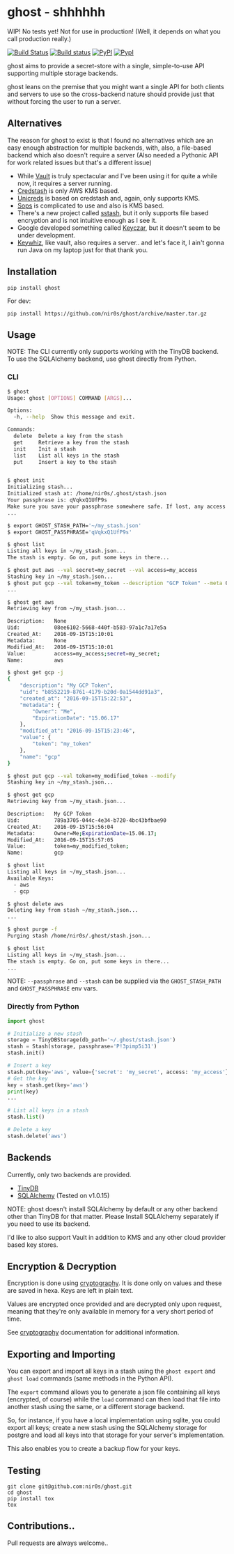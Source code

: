 ghost - shhhhhh
===============

WIP! No tests yet! Not for use in production! (Well, it depends on what you call production really.)

[![Build Status](https://travis-ci.org/nir0s/ghost.svg?branch=master)](https://travis-ci.org/nir0s/ghost)
[![Build status](https://ci.appveyor.com/api/projects/status/kn6yqwqhsdn54ich/branch/master?svg=true)](https://ci.appveyor.com/project/Cloudify/ghost/branch/master)
[![PyPI](http://img.shields.io/pypi/dm/ghost.svg)](http://img.shields.io/pypi/dm/ghost.svg)
[![PypI](http://img.shields.io/pypi/v/ghost.svg)](http://img.shields.io/pypi/v/ghost.svg)

ghost aims to provide a secret-store with a single, simple-to-use API supporting multiple storage backends.

ghost leans on the premise that you might want a single API for both clients and servers to use so the cross-backend nature should provide just that without forcing the user to run a server.

## Alternatives

The reason for ghost to exist is that I found no alternatives which are an easy enough abstraction for multiple backends, with, also, a file-based backend which also doesn't require a server (Also needed a Pythonic API for work related issues but that's a different issue)

* While [Vault](http://vaultproject.io) is truly spectacular and I've been using it for quite a while now, it requires a server running.
* [Credstash](https://github.com/fugue/credstash) is only AWS KMS based. 
* [Unicreds](https://github.com/Versent/unicreds) is based on credstash and, again, only supports KMS.
* [Sops](https://github.com/mozilla/sops) is complicated to use and also is KMS based. 
* There's a new project called [sstash](https://github.com/realcr/sstash), but it only supports file based encryption and is not intuitive enough as I see it. 
* Google developed something called [Keyczar](https://github.com/google/keyczar), but it doesn't seem to be under development.
* [Keywhiz](https://github.com/square/keywhiz), like vault, also requires a server.. and let's face it, I ain't gonna run Java on my laptop just for that thank you.


## Installation

```shell
pip install ghost
```

For dev:

```shell
pip install https://github.com/nir0s/ghost/archive/master.tar.gz
```

## Usage

NOTE: The CLI currently only supports working with the TinyDB backend. To use the SQLAlchemy backend, use ghost directly from Python.

### CLI

```bash
$ ghost
Usage: ghost [OPTIONS] COMMAND [ARGS]...

Options:
  -h, --help  Show this message and exit.

Commands:
  delete  Delete a key from the stash
  get     Retrieve a key from the stash
  init    Init a stash
  list    List all keys in the stash
  put     Insert a key to the stash


$ ghost init
Initializing stash...
Initialized stash at: /home/nir0s/.ghost/stash.json
Your passphrase is: qVqkxQ1UfP9s
Make sure you save your passphrase somewhere safe. If lost, any access to your stash will be impossible.
...

$ export GHOST_STASH_PATH='~/my_stash.json'
$ export GHOST_PASSPHRASE='qVqkxQ1UfP9s'

$ ghost list
Listing all keys in ~/my_stash.json...
The stash is empty. Go on, put some keys in there...

$ ghost put aws --val secret=my_secret --val access=my_access
Stashing key in ~/my_stash.json...
$ ghost put gcp --val token=my_token --description "GCP Token" --meta Owner=Me --meta Exp=15.06.17
...

$ ghost get aws
Retrieving key from ~/my_stash.json...

Description:   None
Uid:           08ee6102-5668-440f-b583-97a1c7a17e5a
Created_At:    2016-09-15T15:10:01
Metadata:      None
Modified_At:   2016-09-15T15:10:01
Value:         access=my_access;secret=my_secret;
Name:          aws

$ ghost get gcp -j
{
    "description": "My GCP Token", 
    "uid": "b8552219-8761-4179-b20d-0a1544dd91a3", 
    "created_at": "2016-09-15T15:22:53", 
    "metadata": {
        "Owner": "Me", 
        "ExpirationDate": "15.06.17"
    }, 
    "modified_at": "2016-09-15T15:23:46", 
    "value": {
        "token": "my_token"
    }, 
    "name": "gcp"
}

$ ghost put gcp --val token=my_modified_token --modify
Stashing key in ~/my_stash.json...

$ ghost get gcp
Retrieving key from ~/my_stash.json...

Description:   My GCP Token
Uid:           789a3705-044c-4e34-b720-4bc43bfbae90
Created_At:    2016-09-15T15:56:04
Metadata:      Owner=Me;ExpirationDate=15.06.17;
Modified_At:   2016-09-15T15:57:05
Value:         token=my_modified_token;
Name:          gcp

$ ghost list
Listing all keys in ~/my_stash.json...
Available Keys:
  - aws
  - gcp

$ ghost delete aws
Deleting key from stash ~/my_stash.json...
...

$ ghost purge -f
Purging stash /home/nir0s/.ghost/stash.json...

$ ghost list
Listing all keys in ~/my_stash.json...
The stash is empty. Go on, put some keys in there...
...
```

NOTE: `--passphrase` and `--stash` can be supplied via the `GHOST_STASH_PATH` and `GHOST_PASSPHRASE` env vars.

### Directly from Python

```python
import ghost

# Initialize a new stash
storage = TinyDBStorage(db_path='~/.ghost/stash.json')
stash = Stash(storage, passphrase='P!3pimp5i31')
stash.init()

# Insert a key
stash.put(key='aws', value={'secret': 'my_secret', access: 'my_access'})
# Get the key
key = stash.get(key='aws')
print(key)
...

# List all keys in a stash
stash.list()

# Delete a key
stash.delete('aws')
```

## Backends

Currently, only two backends are provided.

* [TinyDB](http://tinydb.readthedocs.io/en/latest/usage.html)
* [SQLAlchemy](http://www.sqlalchemy.org) (Tested on v1.0.15)

NOTE: ghost doesn't install SQLAlchemy by default or any other backend other than TinyDB for that matter. Please Install SQLAlchemy separately if you need to use its backend.

I'd like to also support Vault in addition to KMS and any other cloud provider based key stores.

## Encryption & Decryption

Encryption is done using [cryptography](https://cryptography.io/en/latest/). It is done only on values and these are saved in hexa. Keys are left in plain text.

Values are encrypted once provided and are decrypted only upon request, meaning that they're only available in memory for a very short period of time.

See [cryptography](https://cryptography.io/en/latest/) documentation for additional information.

## Exporting and Importing

You can export and import all keys in a stash using the `ghost export` and `ghost load` commands (same methods in the Python API).

The `export` command allows you to generate a json file containing all keys (encrypted, of course) while the `load` command can then load that file into another stash using the same, or a different storage backend. 

So, for instance, if you have a local implementation using sqlite, you could export all keys; create a new stash using the SQLAlchemy storage for postgre and load all keys into that storage for your server's implementation.

This also enables you to create a backup flow for your keys.

## Testing

```shell
git clone git@github.com:nir0s/ghost.git
cd ghost
pip install tox
tox
```

## Contributions..

Pull requests are always welcome..
